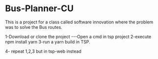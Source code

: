 # Bus-Planner-CU
This is a project for a class called software innovation where the problem was to solve the Bus routes.



1-Download or clone the project
---Open a  cmd in tsp project
2-execute npm install yarn
3-run a yarn build in TSP.

4- repeat 1,2,3 but in tsp-web instead
